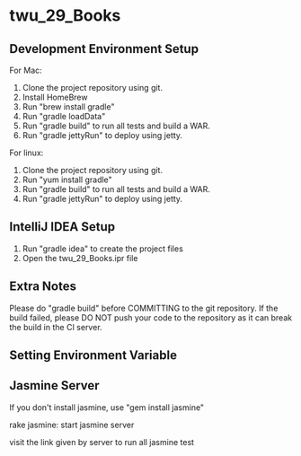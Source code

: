 twu_29_Books
=====

Development Environment Setup
-----------------------------

For Mac:
1. Clone the project repository using git.
2. Install HomeBrew
3. Run "brew install gradle"
4. Run "gradle loadData"
5. Run "gradle build" to run all tests and build a WAR.
6. Run "gradle jettyRun" to deploy using jetty.

For linux:
1. Clone the project repository using git.
2. Run "yum install gradle"
3. Run "gradle build" to run all tests and build a WAR.
4. Run "gradle jettyRun" to deploy using jetty.

IntelliJ IDEA Setup
-------------------
1. Run "gradle idea" to create the project files
2. Open the twu_29_Books.ipr file

Extra Notes
-----------------
Please do "gradle build" before COMMITTING to the git repository. If the build failed, please DO NOT push your code
to the repository as it can break the build in the CI server.


Setting Environment Variable
-----------------------------


Jasmine Server
-------------------------------
If you don't install jasmine, use "gem install jasmine"

rake jasmine: start jasmine server

visit the link given by server to run all jasmine test
